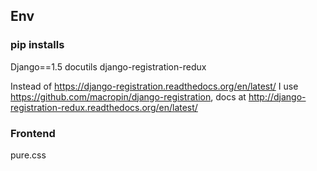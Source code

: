 ## Env

### pip installs
Django==1.5
docutils
django-registration-redux

Instead of
https://django-registration.readthedocs.org/en/latest/ I use
https://github.com/macropin/django-registration, docs at
http://django-registration-redux.readthedocs.org/en/latest/

### Frontend

pure.css
